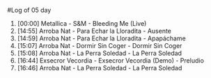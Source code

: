 #Log of 05 day

1. [00:00] Metallica - S&M - Bleeding Me (Live)
1. [14:55] Arroba Nat - Para Echar la Lloradita - Ausente
1. [14:59] Arroba Nat - Para Echar la Lloradita - Apapáchame
1. [15:07] Arroba Nat - Dormir Sin Coger - Dormir Sin Coger
1. [15:08] Arroba Nat - La Perra Soledad - La Perra Soledad
1. [16:44] Exsecror Vecordia - Exsecror Vecordia (Demo) - Preludio
1. [16:46] Arroba Nat - La Perra Soledad - La Perra Soledad
